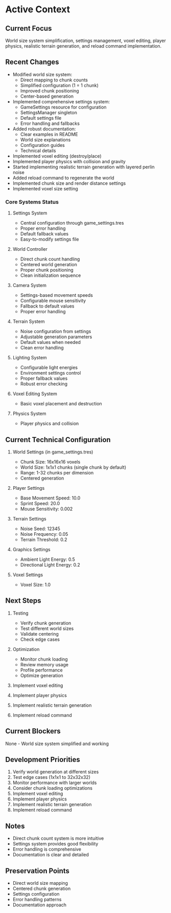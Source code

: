 # Active Context

## Current Focus
World size system simplification, settings management, voxel editing, player physics, realistic terrain generation, and reload command implementation.

## Recent Changes
- Modified world size system:
  - Direct mapping to chunk counts
  - Simplified configuration (1 = 1 chunk)
  - Improved chunk positioning
  - Center-based generation
- Implemented comprehensive settings system:
  - GameSettings resource for configuration
  - SettingsManager singleton
  - Default settings file
  - Error handling and fallbacks
- Added robust documentation:
  - Clear examples in README
  - World size explanations
  - Configuration guides
  - Technical details
- Implemented voxel editing (destroy/place)
- Implemented player physics with collision and gravity
- Started implementing realistic terrain generation with layered perlin noise
- Added reload command to regenerate the world
- Implemented chunk size and render distance settings
- Implemented voxel size setting

### Core Systems Status
1. Settings System
   - Central configuration through game_settings.tres
   - Proper error handling
   - Default fallback values
   - Easy-to-modify settings file

2. World Controller
   - Direct chunk count handling
   - Centered world generation
   - Proper chunk positioning
   - Clean initialization sequence

3. Camera System
   - Settings-based movement speeds
   - Configurable mouse sensitivity
   - Fallback to default values
   - Proper error handling

4. Terrain System
   - Noise configuration from settings
   - Adjustable generation parameters
   - Default values when needed
   - Clean error handling

5. Lighting System
   - Configurable light energies
   - Environment settings control
   - Proper fallback values
   - Robust error checking

6. Voxel Editing System
    - Basic voxel placement and destruction

7. Physics System
    - Player physics and collision

## Current Technical Configuration
1. World Settings (in game_settings.tres)
   - Chunk Size: 16x16x16 voxels
   - World Size: 1x1x1 chunks (single chunk by default)
   - Range: 1-32 chunks per dimension
   - Centered generation

2. Player Settings
   - Base Movement Speed: 10.0
   - Sprint Speed: 20.0
   - Mouse Sensitivity: 0.002

3. Terrain Settings
   - Noise Seed: 12345
   - Noise Frequency: 0.05
   - Terrain Threshold: 0.2

4. Graphics Settings
   - Ambient Light Energy: 0.5
   - Directional Light Energy: 0.2

5. Voxel Settings
    - Voxel Size: 1.0

## Next Steps
1. Testing
   - Verify chunk generation
   - Test different world sizes
   - Validate centering
   - Check edge cases

2. Optimization
   - Monitor chunk loading
   - Review memory usage
   - Profile performance
   - Optimize generation

3. Implement voxel editing
4. Implement player physics
5. Implement realistic terrain generation
6. Implement reload command

## Current Blockers
None - World size system simplified and working

## Development Priorities
1. Verify world generation at different sizes
2. Test edge cases (1x1x1 to 32x32x32)
3. Monitor performance with larger worlds
4. Consider chunk loading optimizations
5. Implement voxel editing
6. Implement player physics
7. Implement realistic terrain generation
8. Implement reload command

## Notes
- Direct chunk count system is more intuitive
- Settings system provides good flexibility
- Error handling is comprehensive
- Documentation is clear and detailed

## Preservation Points
- Direct world size mapping
- Centered chunk generation
- Settings configuration
- Error handling patterns
- Documentation approach